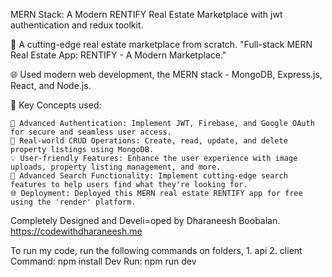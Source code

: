 MERN Stack: A Modern RENTIFY Real Estate Marketplace with jwt authentication and redux toolkit.

🚀 A cutting-edge real estate marketplace from scratch. "Full-stack MERN Real Estate App: RENTIFY - A Modern Marketplace."

🌐 Used modern web development, the MERN stack - MongoDB, Express.js, React, and Node.js.

📌 Key Concepts used:

    🔑 Advanced Authentication: Implement JWT, Firebase, and Google OAuth for secure and seamless user access.
    🏡 Real-world CRUD Operations: Create, read, update, and delete property listings using MongoDB.
    💡 User-friendly Features: Enhance the user experience with image uploads, property listing management, and more.
    🚀 Advanced Search Functionality: Implement cutting-edge search features to help users find what they're looking for.
    🌐 Deployment: Deployed this MERN real estate RENTIFY app for free using the 'render' platform.


Completely Designed and Develi=oped by Dharaneesh Boobalan. https://codewithdharaneesh.me

To run my code, run the following commands on folders,
    1. api
    2. client
Command: npm install
Dev Run: npm run dev
